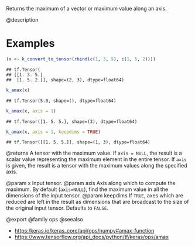 Returns the maximum of a vector or maximum value along an axis.

@description

# Examples

```r
(x <- k_convert_to_tensor(rbind(c(1, 3, 5), c(1, 5, 2))))
```

```
## tf.Tensor(
## [[1. 3. 5.]
##  [1. 5. 2.]], shape=(2, 3), dtype=float64)
```

```r
k_amax(x)
```

```
## tf.Tensor(5.0, shape=(), dtype=float64)
```

```r
k_amax(x, axis = 1)
```

```
## tf.Tensor([1. 5. 5.], shape=(3), dtype=float64)
```

```r
k_amax(x, axis = 1, keepdims = TRUE)
```

```
## tf.Tensor([[1. 5. 5.]], shape=(1, 3), dtype=float64)
```

@returns
A tensor with the maximum value. If `axis = NULL`, the result is a scalar
value representing the maximum element in the entire tensor. If `axis` is
given, the result is a tensor with the maximum values along
the specified axis.

@param x Input tensor.
@param axis Axis along which to compute the maximum.
    By default (`axis=NULL`), find the maximum value in all the
    dimensions of the input tensor.
@param keepdims If `TRUE`, axes which are reduced are left in the result as
    dimensions that are broadcast to the size of the original
    input tensor. Defaults to `FALSE`.

@export
@family ops
@seealso
+ <https:/keras.io/keras_core/api/ops/numpy#amax-function>
+ <https://www.tensorflow.org/api_docs/python/tf/keras/ops/amax>
